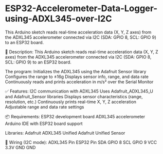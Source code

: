 # ESP32-Accelerometer-Data-Logger-using-ADXL345-over-I2C
This Arduino sketch reads real-time acceleration data (X, Y, Z axes) from the ADXL345 accelerometer connected via I2C (SDA: GPIO 8, SCL: GPIO 9) to an ESP32 board.

📝 Description:
This Arduino sketch reads real-time acceleration data (X, Y, Z axes) from the ADXL345 accelerometer connected via I2C (SDA: GPIO 8, SCL: GPIO 9) to an ESP32 board.

The program:
Initializes the ADXL345 using the Adafruit Sensor library
Configures the range to ±16g
Displays sensor info, range, and data rate
Continuously reads and prints acceleration in m/s² over the Serial Monitor

✅ Features:
I2C communication with ADXL345
Uses Adafruit_ADXL345_U and Adafruit_Sensor libraries
Displays sensor characteristics (range, resolution, etc.)
Continuously prints real-time X, Y, Z acceleration
Adjustable range and data rate settings

📦 Requirements:
ESP32 development board
ADXL345 accelerometer
Arduino IDE with ESP32 board support

Libraries:
Adafruit ADXL345 Unified
Adafruit Unified Sensor

🔌 Wiring (I2C mode):
ADXL345 Pin	ESP32 Pin
SDA	GPIO 8
SCL	GPIO 9
VCC	3.3V
GND	GND

